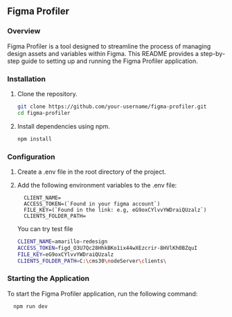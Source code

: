 ## Figma Profiler

### Overview
Figma Profiler is a tool designed to streamline the process of managing design assets and variables within Figma. This README provides a step-by-step guide to setting up and running the Figma Profiler application.

### Installation
1. Clone the repository.
   
   ```bash
   git clone https://github.com/your-username/figma-profiler.git
   cd figma-profiler

2. Install dependencies using npm.

   ```bash
   npm install

### Configuration
1. Create a .env file in the root directory of the project.
2. Add the following environment variables to the .env file:

         CLIENT_NAME=
         ACCESS_TOKEN=(`Found in your figma account`)
         FILE_KEY=(`Found in the link: e.g, eG9oxCYlvvYWDraiQUzalz`)
         CLIENTS_FOLDER_PATH=

   You can try test file
   
   ```bash
   CLIENT_NAME=amarillo-redesign
   ACCESS_TOKEN=figd_O3U7Qc28HhkBKo1ix44wXEzcrir-8HVlKh0BZquI
   FILE_KEY=eG9oxCYlvvYWDraiQUzalz
   CLIENTS_FOLDER_PATH=C:\cms30\nodeServer\clients\
   ```

### Starting the Application
   To start the Figma Profiler application, run the following command:
     
      npm run dev
